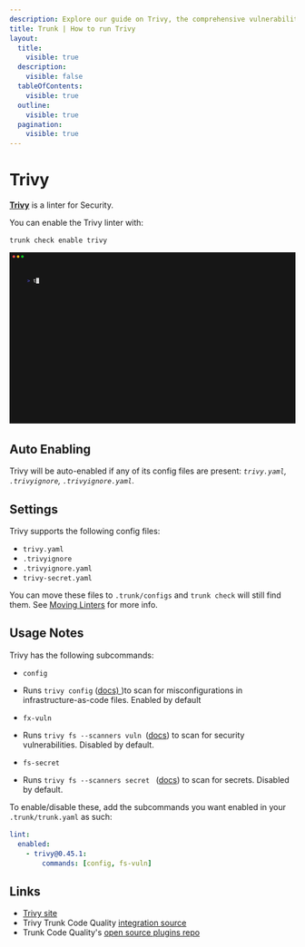 ```yaml
---
description: Explore our guide on Trivy, the comprehensive vulnerability scanner. Learn about its features, installation, and configuration.
title: Trunk | How to run Trivy
layout:
  title:
    visible: true
  description:
    visible: false
  tableOfContents:
    visible: true
  outline:
    visible: true
  pagination:
    visible: true
---
```


# Trivy

[**Trivy**](https://github.com/aquasecurity/trivy) is a linter for Security.

You can enable the Trivy linter with:

```shell
trunk check enable trivy
```
![trivy example output](/.gitbook/assets/trivy.gif)
## Auto Enabling

Trivy will be auto-enabled if any of its config files are present: *`trivy.yaml`, `.trivyignore`, `.trivyignore.yaml`*.

## Settings

Trivy supports the following config files:
* `trivy.yaml`
* `.trivyignore`
* `.trivyignore.yaml`
* `trivy-secret.yaml`

You can move these files to `.trunk/configs` and `trunk check` will still find them. See [Moving Linters](../configure-linters#moving-linters) for more info.


## Usage Notes



Trivy has the following subcommands:

* `config`

* Runs `trivy config` ([docs) ](https://aquasecurity.github.io/trivy/latest/docs/scanner/misconfiguration/))to scan for misconfigurations in infrastructure-as-code files. Enabled by default

* `fx-vuln`

* Runs `trivy fs --scanners vuln `([docs](https://aquasecurity.github.io/trivy/latest/docs/target/filesystem/)) to scan for  security vulnerabilities. Disabled by default.

* `fs-secret`

* Runs `trivy fs --scanners secret `  ([docs](https://aquasecurity.github.io/trivy/latest/docs/target/filesystem/)) to scan for secrets. Disabled by default.

To enable/disable these, add the subcommands you want enabled in your `.trunk/trunk.yaml` as such:

```yaml
lint:
  enabled:
    - trivy@0.45.1:
        commands: [config, fs-vuln]
```


## Links

- [Trivy site](https://github.com/aquasecurity/trivy)
- Trivy Trunk Code Quality [integration source](https://github.com/trunk-io/plugins/tree/main/linters/trivy)
- Trunk Code Quality's [open source plugins repo](https://github.com/trunk-io/plugins/tree/main)
